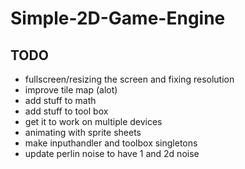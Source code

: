 # Simple-2D-Game-Engine

## TODO

- fullscreen/resizing the screen and fixing resolution
- improve tile map (alot)
- add stuff to math
- add stuff to tool box
- get it to work on multiple devices
- animating with sprite sheets
- make inputhandler and toolbox singletons
- update perlin noise to have 1 and 2d noise
